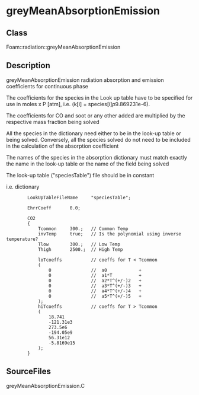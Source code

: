 # greyMeanAbsorptionEmission 
## Class
Foam::radiation::greyMeanAbsorptionEmission

## Description
greyMeanAbsorptionEmission radiation absorption and emission coefficients
for continuous phase

The coefficients for the species in the Look up table have to be specified
for use in moles x P [atm], i.e. (k[i] = species[i]*p*9.869231e-6).

The coefficients for CO and soot or any other added are multiplied by the
respective mass fraction being solved

All the species in the dictionary need either to be in the look-up table or
being solved. Conversely, all the species solved do not need to be included
in the calculation of the absorption coefficient

The names of the species in the absorption dictionary must match exactly the
name in the look-up table or the name of the field being solved

The look-up table ("speciesTable") file should be in constant

i.e. dictionary
```
        LookUpTableFileName     "speciesTable";

        EhrrCoeff       0.0;

        CO2
        {
            Tcommon     300.;   // Common Temp
            invTemp     true;   // Is the polynomial using inverse temperature?
            Tlow        300.;   // Low Temp
            Thigh       2500.;  // High Temp

            loTcoeffs           // coeffs for T < Tcommon
            (
                0               //  a0            +
                0               //  a1*T          +
                0               //  a2*T^(+/-)2   +
                0               //  a3*T^(+/-)3   +
                0               //  a4*T^(+/-)4   +
                0               //  a5*T^(+/-)5   +
            );
            hiTcoeffs           // coeffs for T > Tcommon
            (
                18.741
                -121.31e3
                273.5e6
                -194.05e9
                56.31e12
                -5.8169e15
            );
        }
```

## SourceFiles
greyMeanAbsorptionEmission.C

